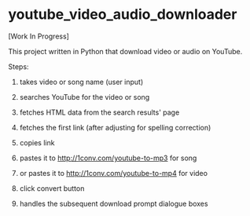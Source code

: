 youtube_video_audio_downloader
======


[Work In Progress] 

This project written in Python that download  video or audio on  YouTube.



Steps:

1. takes video or song name (user input)

2. searches YouTube for the video or song 

3. fetches HTML data from the search results' page

4. fetches the first link (after adjusting for spelling correction)

5. copies link

6. pastes it to http://1conv.com/youtube-to-mp3  for song 

6. or pastes it to http://1conv.com/youtube-to-mp4  for video 

7. click convert button

8. handles the subsequent download prompt dialogue boxes
